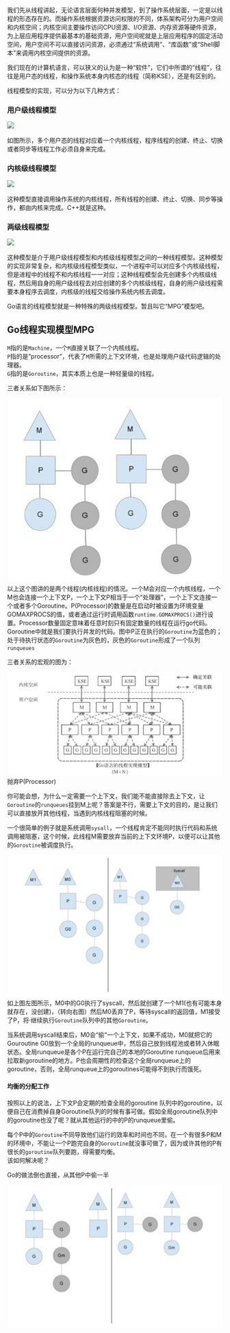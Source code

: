 我们先从线程讲起，无论语言层面何种并发模型，到了操作系统层面，一定是以线程的形态存在的。而操作系统根据资源访问权限的不同，体系架构可分为用户空间和内核空间；内核空间主要操作访问CPU资源、I/O资源、内存资源等硬件资源，为上层应用程序提供最基本的基础资源，用户空间呢就是上层应用程序的固定活动空间，用户空间不可以直接访问资源，必须通过“系统调用”、“库函数”或“Shell脚本”来调用内核空间提供的资源。

我们现在的计算机语言，可以狭义的认为是一种“软件”，它们中所谓的“线程”，往往是用户态的线程，和操作系统本身内核态的线程（简称KSE），还是有区别的。

线程模型的实现，可以分为以下几种方式：

### 用户级线程模型

![](https://i6448038.github.io/img/csp/yonghutai.png)

如图所示，多个用户态的线程对应着一个内核线程，程序线程的创建、终止、切换或者同步等线程工作必须自身来完成。

### 内核级线程模型

![](https://i6448038.github.io/img/csp/yonghutai.png)

这种模型直接调用操作系统的内核线程，所有线程的创建、终止、切换、同步等操作，都由内核来完成。C++就是这种。

### 两级线程模型

![](https://i6448038.github.io/img/csp/liangji.png)

这种模型是介于用户级线程模型和内核级线程模型之间的一种线程模型。这种模型的实现非常复杂，和内核级线程模型类似，一个进程中可以对应多个内核级线程，但是进程中的线程不和内核线程一一对应；这种线程模型会先创建多个内核级线程，然后用自身的用户级线程去对应创建的多个内核级线程，自身的用户级线程需要本身程序去调度，内核级的线程交给操作系统内核去调度。

Go语言的线程模型就是一种特殊的两级线程模型。暂且叫它“MPG”模型吧。

## Go线程实现模型MPG

`M`指的是`Machine`，一个`M`直接关联了一个内核线程。  
`P`指的是”processor”，代表了`M`所需的上下文环境，也是处理用户级代码逻辑的处理器。  
`G`指的是`Goroutine`，其实本质上也是一种轻量级的线程。

三者关系如下图所示：

![](/assets/mpg.png)以上这个图讲的是两个线程\(内核线程\)的情况。一个M会对应一个内核线程，一个M也会连接一个上下文P，一个上下文P相当于一个“处理器”，一个上下文连接一个或者多个Goroutine。P\(Processor\)的数量是在启动时被设置为环境变量GOMAXPROCS的值，或者通过运行时调用函数`runtime.GOMAXPROCS()`进行设置。Processor数量固定意味着任意时刻只有固定数量的线程在运行go代码。Goroutine中就是我们要执行并发的代码。图中P正在执行的`Goroutine`为蓝色的；处于待执行状态的`Goroutine`为灰色的，灰色的`Goroutine`形成了一个队列`runqueues`

三者关系的宏观的图为：

![](/assets/importmpg.png)抛弃P\(Processor\)

你可能会想，为什么一定需要一个上下文，我们能不能直接除去上下文，让`Goroutine`的`runqueues`挂到M上呢？答案是不行，需要上下文的目的，是让我们可以直接放开其他线程，当遇到内核线程阻塞的时候。

一个很简单的例子就是系统调用`sysall`，一个线程肯定不能同时执行代码和系统调用被阻塞，这个时候，此线程M需要放弃当前的上下文环境P，以便可以让其他的`Goroutine`被调度执行。

![](/assets/p.png)如上图左图所示，M0中的G0执行了syscall，然后就创建了一个M1\(也有可能本身就存在，没创建\)，（转向右图）然后M0丢弃了P，等待syscall的返回值，M1接受了P，将·继续执行`Goroutine`队列中的其他`Goroutine`。

当系统调用syscall结束后，M0会“偷”一个上下文，如果不成功，M0就把它的Gouroutine G0放到一个全局的runqueue中，然后自己放到线程池或者转入休眠状态。全局runqueue是各个P在运行完自己的本地的Goroutine runqueue后用来拉取新goroutine的地方。P也会周期性的检查这个全局runqueue上的goroutine，否则，全局runqueue上的goroutines可能得不到执行而饿死。

#### 均衡的分配工作

按照以上的说法，上下文P会定期的检查全局的goroutine 队列中的goroutine，以便自己在消费掉自身Goroutine队列的时候有事可做。假如全局goroutine队列中的goroutine也没了呢？就从其他运行的中的P的runqueue里偷。

每个P中的`Goroutine`不同导致他们运行的效率和时间也不同，在一个有很多P和M的环境中，不能让一个P跑完自身的`Goroutine`就没事可做了，因为或许其他的P有很长的`goroutine`队列要跑，得需要均衡。  
该如何解决呢？

Go的做法倒也直接，从其他P中偷一半

![](/assets/importq.png)


